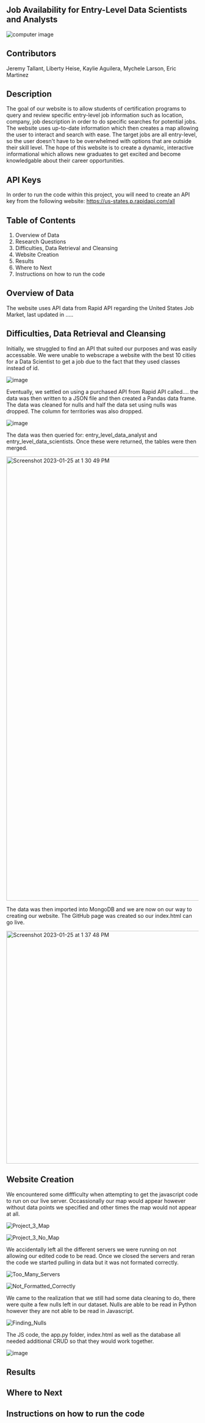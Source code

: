 ## Job Availability for Entry-Level Data Scientists and Analysts 

![computer image](https://user-images.githubusercontent.com/113858556/214752827-261d6e7b-bc2a-445f-97b2-624f94dac8bb.jpeg)

## Contributors
Jeremy Tallant, Liberty Heise, Kaylie Aguilera, Mychele Larson, Eric Martinez

## Description
The goal of our website is to allow students of certification programs to query and review specific entry-level job information such as location, company, job description in order to do specific searches for potential jobs.  The website uses up-to-date information which then creates a map allowing the user to interact and search with ease.  The target jobs are all entry-level, so the user doesn't have to be overwhelmed with options that are outside their skill level.  The hope of this website is to create a dynamic, interactive informational which allows new graduates to get excited and become knowledgable about their career opportunities.

## API Keys
In order to run the code within this project, you will need to create an API key from the following website:  https://us-states.p.rapidapi.com/all


## Table of Contents
1.  Overview of Data
2.  Research Questions
3.  Difficulties, Data Retrieval and Cleansing
4.  Website Creation
5.  Results
6.  Where to Next
7.  Instructions on how to run the code

## Overview of Data

The website uses API data from Rapid API regarding the United States Job Market, last updated in .....

## Difficulties, Data Retrieval and Cleansing

Initially, we struggled to find an API that suited our purposes and was easily accessable.  We were unable to webscrape a website with the best 10 cities for a Data Scientist to get a job due to the fact that they used classes instead of id.  

![image](https://user-images.githubusercontent.com/113858556/214753273-a7f86970-a124-496d-817f-2a1de3271fc0.png)

Eventually, we settled on using a purchased API from Rapid API called....  the data was then written to a JSON file and then created a Pandas data frame.  The data was cleaned for nulls and half the data set using nulls was dropped.  The column for territories was also dropped.

![image](https://user-images.githubusercontent.com/113858556/214753463-d4e42876-dd93-4886-aa2c-605db6884576.png)

The data was then queried for: entry_level_data_analyst and entry_level_data_scientists.  Once these were returned, the tables were then merged.

<img width="1162" alt="Screenshot 2023-01-25 at 1 30 49 PM" src="https://user-images.githubusercontent.com/113858556/214752948-881e6d3b-85a3-43af-827f-216dcfaa908e.png">

The data was then imported into MongoDB and we are now on our way to creating our website.  The GitHub page was created so our index.html can go live.

<img width="609" alt="Screenshot 2023-01-25 at 1 37 48 PM" src="https://user-images.githubusercontent.com/113858556/214753004-d822c2b7-2a7e-429a-96a4-70049fbd3f42.png">

## Website Creation

We encountered some diffficulty when attempting to get the javascript code to run on our live server. 
Occassionally our map would appear however without data points we specified and other times the map would not appear at all.

![Project_3_Map](https://user-images.githubusercontent.com/113858556/214748865-48461b59-0a56-443b-a872-7cd12df7c023.png)

![Project_3_No_Map](https://user-images.githubusercontent.com/113858556/214749130-bd3a9f76-a544-49de-9e7f-8ada1169b99a.png)

We accidentally left all the different servers we were running on not allowing our edited code to be read.
Once we closed the servers and reran the code we started pulling in data but it was not formated correctly.

![Too_Many_Servers](https://user-images.githubusercontent.com/113858556/214750359-934074ed-c8e1-4b44-8c24-4ed1cdeda4a3.png)

![Not_Formatted_Correctly](https://user-images.githubusercontent.com/113858556/214751279-a7c91e89-cab4-45b1-8927-c4c43881fa51.png)

We came to the realization that we still had some data cleaning to do, there were quite a few nulls left in our dataset.
Nulls are able to be read in Python however they are not able to be read in Javascript.

![Finding_Nulls](https://user-images.githubusercontent.com/113858556/214751522-4688feec-5be6-4ad6-ba12-36016f8cdfb5.png)

The JS code, the app.py folder, index.html as well as the database all needed additional CRUD so that they would work together.

![image](https://user-images.githubusercontent.com/113858556/214753866-c932c633-3e3d-4351-81e5-ad4335e83751.png)

## Results


## Where to Next


## Instructions on how to run the code


